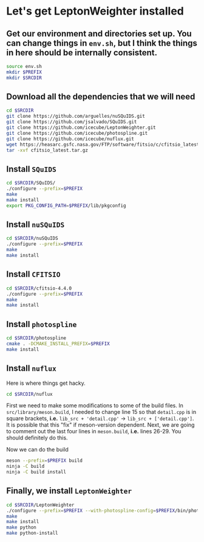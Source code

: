 # Let's get LeptonWeighter installed

## Get our environment and directories set up. You can change things in `env.sh`, but I think the things in here should be internally consistent.

```bash
source env.sh
mkdir $PREFIX
mkdir $SRCDIR
```

## Download all the dependencies that we will need


```bash
cd $SRCDIR
git clone https://github.com/arguelles/nuSQuIDS.git
git clone https://github.com/jsalvado/SQuIDS.git
git clone https://github.com/icecube/LeptonWeighter.git
git clone https://github.com/icecube/photospline.git
git clone https://github.com/icecube/nuflux.git
wget https://heasarc.gsfc.nasa.gov/FTP/software/fitsio/c/cfitsio_latest.tar.gz
tar -xvf cfitsio_latest.tar.gz
```

## Install `SQuIDS`

```bash
cd $SRCDIR/SQuIDS/
./configure --prefix=$PREFIX
make
make install
export PKG_CONFIG_PATH=$PREFIX/lib/pkgconfig
```

## Install `nuSQuIDS`

```bash
cd $SRCDIR/nuSQuIDS
./configure --prefix=$PREFIX
make
make install
```

## Install `CFITSIO`

```bash
cd $SRCDIR/cfitsio-4.4.0
./configure --prefix=$PREFIX
make
make install
```

## Install `photospline`

```bash
cd $SRCDIR/photospline
cmake . -DCMAKE_INSTALL_PREFIX=$PREFIX
make install
```

## Install `nuflux`

Here is where things get hacky.

```bash
cd $SRCDIR/nuflux
```

First we need to make some modifications to some of the build files. In `src/library/meson.build`, I needed to change line 15 so that `detail.cpp` is in square brackets, __i.e.__ `lib_src + 'detail.cpp'` -> `lib_src + ['detail.cpp']`. It is possible that this "fix" if meson-version dependent. Next, we are going to comment out the last four lines in `meson.build`, __i.e.__ lines 26-29. You should definitely do this.

Now we can do the build

```bash
meson --prefix=$PREFIX build
ninja -C build
ninja -C build install
```

## Finally, we install `LeptonWeighter`

```bash
cd $SRCDIR/LeptonWeighter
./configure --prefix=$PREFIX --with-photospline-config=$PREFIX/bin/photospline-config --python-module-dir=$PREFIX/lib
make
make install
make python
make python-install
```
